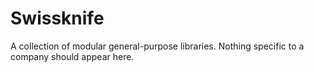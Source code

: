 # Swissknife

A collection of modular general-purpose libraries. Nothing specific to a company should appear here.